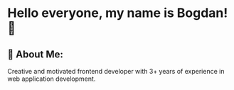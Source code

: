 # Hello everyone, my name is Bogdan! 👋

## 💫 About Me:
Сreative and motivated frontend developer with 3+ years of experience in web application development.



